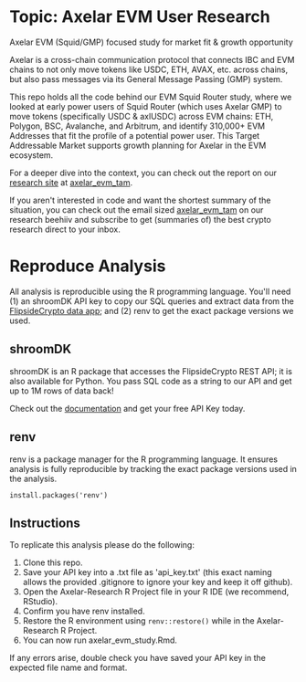 # Topic: Axelar EVM User Research

Axelar EVM (Squid/GMP) focused study for market fit & growth opportunity

Axelar is a cross-chain communication protocol that connects IBC and EVM chains to not only move 
tokens like USDC, ETH, AVAX, etc. across chains, but also pass messages via its General Message Passing (GMP) 
system.

This repo holds all the code behind our EVM Squid Router study, where we looked at early power users 
of Squid Router (which uses Axelar GMP) to move tokens (specifically USDC & axlUSDC) across EVM chains: ETH, Polygon, BSC, Avalanche, and Arbitrum, and identify 310,000+ EVM Addresses that fit the profile of a potential power user. This Target Addressable Market supports growth planning for Axelar in the EVM ecosystem.

For a deeper dive into the context, 
you can check out the report on our [research site](https://science.flipsidecrypto.xyz/research/) at [axelar_evm_tam](https://science.flipsidecrypto.xyz/axelar_evm_tam/).

If you aren't interested in code and want the shortest summary of the situation, you can check out the
email sized [axelar_evm_tam](https://flipsidecrypto.beehiiv.com) on our research beehiiv and subscribe to get (summaries of) the best crypto research direct to your inbox.

# Reproduce Analysis

All analysis is reproducible using the R programming language. You'll need (1) an shroomDK 
API key to copy our SQL queries and extract data from the [FlipsideCrypto data app](https://next.flipsidecrypto.xyz/); and (2) renv to get the exact package versions we used. 

## shroomDK

shroomDK is an R package that accesses the FlipsideCrypto REST API; it is also available for Python.
You pass SQL code as a string to our API and get up to 1M rows of data back!

Check out the [documentation](https://docs.flipsidecrypto.com/shroomdk-sdk/get-started) and get your free API Key today.

## renv 

renv is a package manager for the R programming language. It ensures analysis is fully reproducible by tracking the exact package versions used in the analysis.

`install.packages('renv')`

## Instructions 

To replicate this analysis please do the following:

1. Clone this repo.
2. Save your API key into a .txt file as 'api_key.txt' (this exact naming allows the provided .gitignore to ignore your key and keep it off github).
3. Open the Axelar-Research R Project file in your R IDE (we recommend, RStudio).
4. Confirm you have renv installed. 
5. Restore the R environment using `renv::restore()` while in the Axelar-Research R Project.
6. You can now run axelar_evm_study.Rmd. 

If any errors arise, double check you have saved your API key in the expected file name and format.

